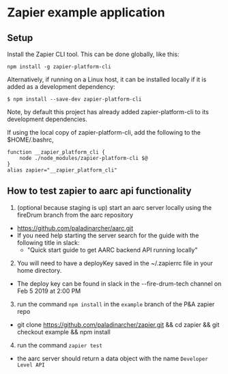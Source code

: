 # Zapier example application

## Setup
Install the Zapier CLI tool. This can be done globally, like this:

```
npm install -g zapier-platform-cli
```

Alternatively, if running on a Linux host, it can be installed locally if it is added as a development dependency:

```
$ npm install --save-dev zapier-platform-cli
```

Note, by default this project has already added zapier-platform-cli to its development dependencies.

If using the local copy of zapier-platform-cli, add the following to the $HOME/.bashrc, 

```
function __zapier_platform_cli {
    node ./node_modules/zapier-platform-cli $@
}
alias zapier="__zapier_platform_cli"
```

## How to test zapier to aarc api functionality
1) (optional because staging is up) start an aarc server locally using the fireDrum branch from the aarc repository
* https://github.com/paladinarcher/aarc.git
* If you need help starting the server search for the guide with the following title in slack:
  * "Quick start guide to get AARC backend API running locally"
2) You will need to have a deployKey saved in the ~/.zapierrc file in your home directory. 
* The deploy key can be found in slack in the --fire-drum-tech channel on Feb 5 2019 at 2:00 PM
3) run the command `npm install` in the `example` branch of the P&A zapier repo
* git clone https://github.com/paladinarcher/zapier.git && cd zapier && git checkout example && npm install
4) run the command `zapier test`
* the aarc server should return a data object with the name `Developer Level API`
